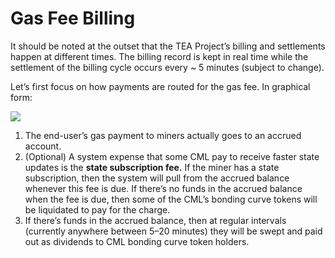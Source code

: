# Gas Fee Billing

It should be noted at the outset that the TEA Project’s billing and settlements happen at different times. The billing record is kept in real time while the settlement of the billing cycle occurs every ~ 5 minutes (subject to change).

Let’s first focus on how payments are routed for the gas fee. In graphical form:

![](https://miro.medium.com/max/1120/1*yXHndKuHARJr1ECyE2h7DA.png)

1. The end-user’s gas payment to miners actually goes to an accrued account.
1. (Optional) A system expense that some CML pay to receive faster state updates is the **state subscription fee.** If the miner has a state subscription, then the system will pull from the accrued balance whenever this fee is due. If there’s no funds in the accrued balance when the fee is due, then some of the CML’s bonding curve tokens will be liquidated to pay for the charge.
1. If there’s funds in the accrued balance, then at regular intervals (currently anywhere between 5–20 minutes) they will be swept and paid out as dividends to CML bonding curve token holders.

